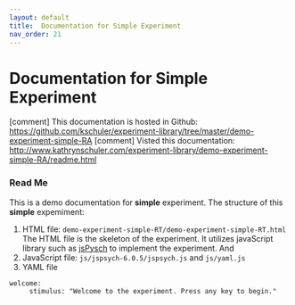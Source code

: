 ```yaml
---
layout: default
title:  Documentation for Simple Experiment
nav_order: 21
---
```

# Documentation for Simple Experiment

[comment] This documentation is hosted in Github: https://github.com/kschuler/experiment-library/tree/master/demo-experiment-simple-RA
[comment] Visted this documentation: http://www.kathrynschuler.com/experiment-library/demo-experiment-simple-RA/readme.html


### Read Me
This is a demo documentation for **simple** experiment. The structure of this **simple** expemiment:

1. HTML file: `demo-experiment-simple-RT/demo-experiment-simple-RT.html`
The HTML file is the skeleton of the experiment. It utilizes javaScript library such as [jsPysch](https://www.jspsych.org/) to implement the experiment. 
And 
3. JavaScript file: `js/jspsych-6.0.5/jspsych.js` and  `js/yaml.js`
4. YAML file
```
welcome:
     stimulus: "Welcome to the experiment. Press any key to begin."
```
<!--stackedit_data:
eyJoaXN0b3J5IjpbNzg0NjUyMDEzLDE5MTc4NTA5NDksLTcwOD
M2OTIwNywtMTc1NTE2MDEwNiw5OTcwODA4MjIsMTE4OTk4MDcz
NCwxNjA5Mjk3MTUwLC00OTE2MzU0NzksLTE5NDA2OTIxNDAsLT
g2NDMwMzA1MSwtNzM5MzY1MTQwLDE1ODE0NjM5ODYsLTEwNTk0
Mzc1NzMsMjk2NjUyNDczLDE3ODg3OTU0NzUsLTE5NjA3MjQzND
QsMTc4NjA1ODU1M119
-->